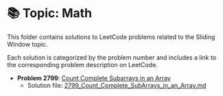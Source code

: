 
# 📚 Topic: Math

This folder contains solutions to LeetCode problems related to the Sliding Window topic.

Each solution is categorized by the problem number and includes a link to the corresponding problem description on LeetCode.

- **Problem 2799**: [Count Complete Subarrays in an Array](https://leetcode.com/problems/count-complete-subarrays-in-an-array/description/)
  - Solution file: [2799_Count_Complete_SubArrays_in_an_Array.md](../../daily/2025-04-24_2799_Count_Complete_SubArrays_in_an_Array.md)

